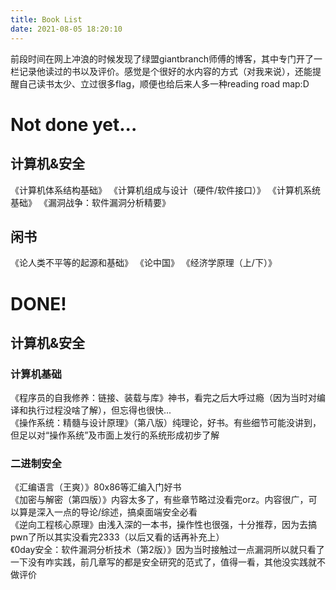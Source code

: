 ```yaml
---
title: Book List
date: 2021-08-05 18:20:10
---
```


前段时间在网上冲浪的时候发现了绿盟giantbranch师傅的博客，其中专门开了一栏记录他读过的书以及评价。感觉是个很好的水内容的方式（对我来说），还能提醒自己读书太少、立过很多flag，顺便也给后来人多一种reading road map:D
<!--more-->
# Not done yet...

## 计算机&安全
《计算机体系结构基础》
《计算机组成与设计（硬件/软件接口）》
《计算机系统基础》
《漏洞战争：软件漏洞分析精要》


## 闲书
《论人类不平等的起源和基础》
《论中国》
《经济学原理（上/下）》




# DONE!
## 计算机&安全


### 计算机基础
《程序员的自我修养：链接、装载与库》神书，看完之后大呼过瘾（因为当时对编译和执行过程没啥了解），但忘得也很快...        
《操作系统：精髓与设计原理》（第八版）纯理论，好书。有些细节可能没讲到，但足以对“操作系统”及市面上发行的系统形成初步了解


### 二进制安全
《汇编语言（王爽）》80x86等汇编入门好书    
《加密与解密（第四版）》内容太多了，有些章节略过没看完orz。内容很广，可以算是深入一点的导论/综述，搞桌面端安全必看      
《逆向工程核心原理》由浅入深的一本书，操作性也很强，十分推荐，因为去搞pwn了所以其实没看完2333（以后又看的话再补充上）      
《0day安全：软件漏洞分析技术（第2版）》因为当时接触过一点漏洞所以就只看了一下没有咋实践，前几章写的都是安全研究的范式了，值得一看，其他没实践就不做评价       
